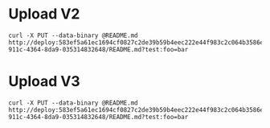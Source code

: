 # Upload V2

    curl -X PUT --data-binary @README.md http://deploy:583ef5a61ec1694cf0827c2de39b59b4eec222e44f983c2c064b3586e4e65637@localhost:8080/api/v2/upload/channel/c7b64150-911c-4364-8da9-035314832648/README.md?test:foo=bar
    
# Upload V3

    curl -X PUT --data-binary @README.md http://deploy:583ef5a61ec1694cf0827c2de39b59b4eec222e44f983c2c064b3586e4e65637@localhost:8080/api/v3/upload/plain/channel/c7b64150-911c-4364-8da9-035314832648/README.md?test:foo=bar